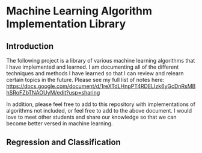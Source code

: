 # Machine Learning Algorithm Implementation Library
## Introduction
The following project is a library of various machine learning algorithms that I have implemented and learned. I am documenting all of the different techniques and methods I have learned so that I can review and relearn certain topics in the future. Please see my full list of notes here: https://docs.google.com/document/d/1reXTdLHnpPT4RDELIzk6yGcDnRsMBhSRoFZbTNAOUyM/edit?usp=sharing

In addition, please feel free to add to this repository with implementations of algorithms not included, or feel free to add to the above document. I would love to meet other students and share our knowledge so that we can become better versed in machine learning. 

## Regression and Classification 

